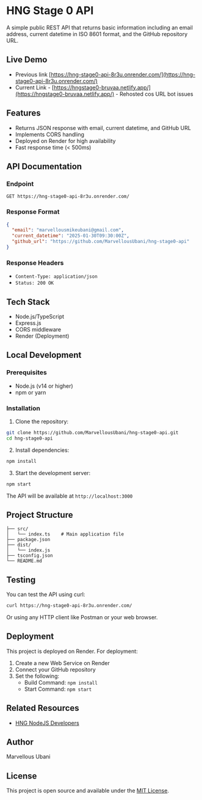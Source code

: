 # HNG Stage 0 API

A simple public REST API that returns basic information including an email address, current datetime in ISO 8601 format, and the GitHub repository URL.

## Live Demo

- Previous link [https://hng-stage0-api-8r3u.onrender.com/](https://hng-stage0-api-8r3u.onrender.com/)
- Current Link - [https://hngstage0-bruvaa.netlify.app/](https://hngstage0-bruvaa.netlify.app/) - Rehosted cos URL bot issues

## Features

- Returns JSON response with email, current datetime, and GitHub URL
- Implements CORS handling
- Deployed on Render for high availability
- Fast response time (< 500ms)

## API Documentation

### Endpoint

```
GET https://hng-stage0-api-8r3u.onrender.com/
```

### Response Format

```json
{
  "email": "marvellousmikeubani@gmail.com",
  "current_datetime": "2025-01-30T09:30:00Z",
  "github_url": "https://github.com/MarvellousUbani/hng-stage0-api"
}
```

### Response Headers

- `Content-Type: application/json`
- `Status: 200 OK`

## Tech Stack

- Node.js/TypeScript
- Express.js
- CORS middleware
- Render (Deployment)

## Local Development

### Prerequisites

- Node.js (v14 or higher)
- npm or yarn

### Installation

1. Clone the repository:
```bash
git clone https://github.com/MarvellousUbani/hng-stage0-api.git
cd hng-stage0-api
```

2. Install dependencies:
```bash
npm install
```

3. Start the development server:
```bash
npm start
```

The API will be available at `http://localhost:3000`

## Project Structure

```
├── src/
│   └── index.ts    # Main application file
├── package.json
├── dist/
│   └── index.js  
├── tsconfig.json
└── README.md
```

## Testing

You can test the API using curl:

```bash
curl https://hng-stage0-api-8r3u.onrender.com/
```

Or using any HTTP client like Postman or your web browser.

## Deployment

This project is deployed on Render. For deployment:

1. Create a new Web Service on Render
2. Connect your GitHub repository
3. Set the following:
   - Build Command: `npm install`
   - Start Command: `npm start`

## Related Resources

- [HNG NodeJS Developers](https://hng.tech/hire/nodejs-developers)

## Author

Marvellous Ubani

## License

This project is open source and available under the [MIT License](LICENSE).